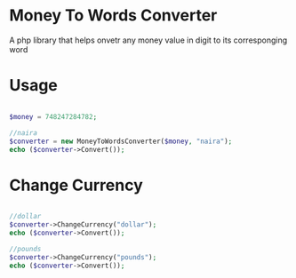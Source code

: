 # Money To Words Converter
A php library that helps onvetr any money value in digit to its corresponging word

# Usage
```php

$money = 748247284782;

//naira
$converter = new MoneyToWordsConverter($money, "naira");
echo ($converter->Convert());

```

# Change Currency
```php

//dollar
$converter->ChangeCurrency("dollar");
echo ($converter->Convert());

//pounds
$converter->ChangeCurrency("pounds");
echo ($converter->Convert());

```
